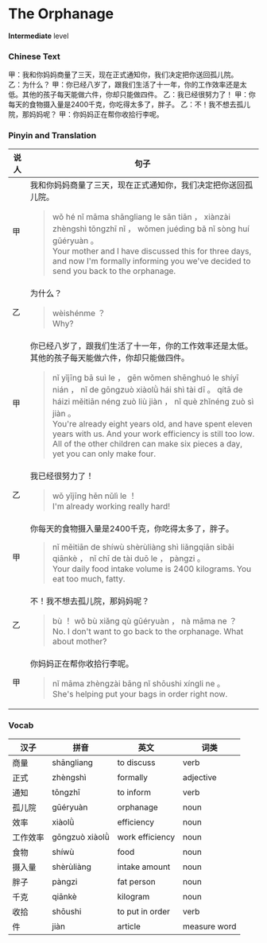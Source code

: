 # The Orphanage
**Intermediate** level
### Chinese Text
甲：我和你妈妈商量了三天，现在正式通知你，我们决定把你送回孤儿院。<br />乙：为什么？
甲：你已经八岁了，跟我们生活了十一年，你的工作效率还是太低。其他的孩子每天能做六件，你却只能做四件。
乙：我已经很努力了！
甲：你每天的食物摄入量是2400千克，你吃得太多了，胖子。
乙：不！我不想去孤儿院，那妈妈呢？
甲：你妈妈正在帮你收拾行李呢。

### Pinyin and Translation
|说人|句子|
|----|----|
|甲|我和你妈妈商量了三天，现在正式通知你，我们决定把你送回孤儿院。<blockquote>wǒ hé nǐ māma shāngliang le sān tiān ， xiànzài zhèngshì tōngzhī nǐ ， wǒmen juédìng bǎ nǐ sòng huí gūéryuàn 。<br />Your mother and I have discussed this for three days, and now I'm formally informing you we've decided to send you back to the orphanage.</blockquote>|
|乙|为什么？<blockquote>wèishénme ？<br />Why?</blockquote>|
|甲|你已经八岁了，跟我们生活了十一年，你的工作效率还是太低。其他的孩子每天能做六件，你却只能做四件。<blockquote>nǐ yǐjīng bā suì le ， gēn wǒmen shēnghuó le shíyī nián ， nǐ de gōngzuò xiàolǜ hái shì tài dī 。 qítā de háizi měitiān néng zuò liù jiàn ， nǐ què zhǐnéng zuò sì jiàn 。<br />You're already eight years old, and have spent eleven years with us. And your work efficiency is still too low. All of the other children can make six pieces a day, yet you can only make four.</blockquote>|
|乙|我已经很努力了！<blockquote>wǒ yǐjīng hěn nǔlì le ！<br />I'm already working really hard!</blockquote>|
|甲|你每天的食物摄入量是2400千克，你吃得太多了，胖子。<blockquote>nǐ měitiān de shíwù shèrùliàng shì liǎngqiān sìbǎi qiānkè ， nǐ chī de tài duō le ， pàngzi 。<br />Your daily food intake volume is 2400 kilograms. You eat too much, fatty.</blockquote>|
|乙|不！我不想去孤儿院，那妈妈呢？<blockquote>bù ！ wǒ bù xiǎng qù gūéryuàn ， nà māma ne ？<br />No. I don't want to go back to the orphanage. What about mother?</blockquote>|
|甲|你妈妈正在帮你收拾行李呢。<blockquote>nǐ māma zhèngzài bāng nǐ shōushi xíngli ne 。<br />She's helping put your bags in order right now.</blockquote>|
### Vocab
|汉子|拼音|英文|词类|
|----|----|----|----|
|商量|shāngliang|to discuss|verb|
|正式|zhèngshì|formally|adjective|
|通知|tōngzhī|to inform|verb|
|孤儿院|gūéryuàn|orphanage|noun|
|效率|xiàolǜ|efficiency|noun|
|工作效率|gōngzuò xiàolǜ|work efficiency|noun|
|食物|shíwù|food|noun|
|摄入量|shèrùliàng|intake amount|noun|
|胖子|pàngzi|fat person|noun|
|千克|qiānkè|kilogram|noun|
|收拾|shōushi|to put in order|verb|
|件|jiàn|article|measure word|